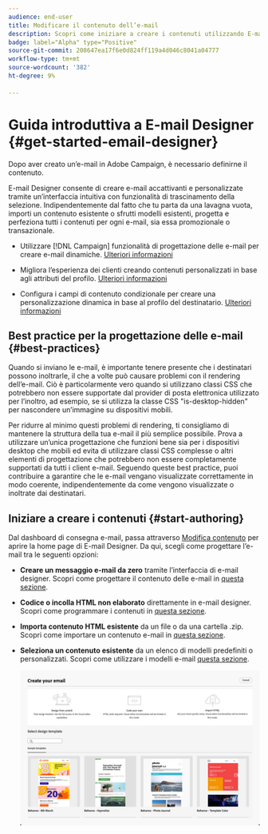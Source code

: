 ```yaml
---
audience: end-user
title: Modificare il contenuto dell’e-mail
description: Scopri come iniziare a creare i contenuti utilizzando E-mail designer nell’interfaccia web di Campaign
badge: label="Alpha" type="Positive"
source-git-commit: 208647ea17f6e0d824ff119a4d046c8041a04777
workflow-type: tm+mt
source-wordcount: '382'
ht-degree: 9%

---
```


# Guida introduttiva a E-mail Designer {#get-started-email-designer}

Dopo aver creato un’e-mail in Adobe Campaign, è necessario definirne il contenuto.

E-mail Designer consente di creare e-mail accattivanti e personalizzate tramite un’interfaccia intuitiva con funzionalità di trascinamento della selezione. Indipendentemente dal fatto che tu parta da una lavagna vuota, importi un contenuto esistente o sfrutti modelli esistenti, progetta e perfeziona tutti i contenuti per ogni e-mail, sia essa promozionale o transazionale.

<!--Built to deliver HTML optimized for responsive design, the Email Designer allows you to easily define and apply visibility conditions and dynamic content to an email, template, or fragment directly through the user interface. You can seamlessly switch between the drag and drop interface and HTML code at the click of a button.

The Email Designer allows you to create email content and email content templates. It is compatible with simple emails, transactional emails, A/B test emails, multilingual emails, and recurring emails.-->

* Utilizzare [!DNL Campaign] funzionalità di progettazione delle e-mail per creare e-mail dinamiche. [Ulteriori informazioni](create-email-content.md)

* Migliora l’esperienza dei clienti creando contenuti personalizzati in base agli attributi del profilo. [Ulteriori informazioni](../personalization/personalize.md)

* Configura i campi di contenuto condizionale per creare una personalizzazione dinamica in base al profilo del destinatario. [Ulteriori informazioni](../personalization/conditions.md)

## Best practice per la progettazione delle e-mail {#best-practices}

Quando si inviano le e-mail, è importante tenere presente che i destinatari possono inoltrarle, il che a volte può causare problemi con il rendering dell’e-mail. Ciò è particolarmente vero quando si utilizzano classi CSS che potrebbero non essere supportate dal provider di posta elettronica utilizzato per l’inoltro, ad esempio, se si utilizza la classe CSS &quot;is-desktop-hidden&quot; per nascondere un’immagine su dispositivi mobili.

Per ridurre al minimo questi problemi di rendering, ti consigliamo di mantenere la struttura della tua e-mail il più semplice possibile. Prova a utilizzare un’unica progettazione che funzioni bene sia per i dispositivi desktop che mobili ed evita di utilizzare classi CSS complesse o altri elementi di progettazione che potrebbero non essere completamente supportati da tutti i client e-mail. Seguendo queste best practice, puoi contribuire a garantire che le e-mail vengano visualizzate correttamente in modo coerente, indipendentemente da come vengono visualizzate o inoltrate dai destinatari.

## Iniziare a creare i contenuti {#start-authoring}

Dal dashboard di consegna e-mail, passa attraverso [Modifica contenuto](edit-content.md) per aprire la home page di E-mail Designer. Da qui, scegli come progettare l’e-mail tra le seguenti opzioni:

* **Creare un messaggio e-mail da zero** tramite l’interfaccia di e-mail designer. Scopri come progettare il contenuto delle e-mail in [questa sezione](create-email-content.md).

* **Codice o incolla HTML non elaborato** direttamente in e-mail designer. Scopri come programmare i contenuti in [questa sezione](code-content.md).

* **Importa contenuto HTML esistente** da un file o da una cartella .zip. Scopri come importare un contenuto e-mail in [questa sezione](existing-content.md).

* **Seleziona un contenuto esistente** da un elenco di modelli predefiniti o personalizzati. Scopri come utilizzare i modelli e-mail [questa sezione](email-sample-templates.md).

  ![](assets/email_designer_create_options.png)

